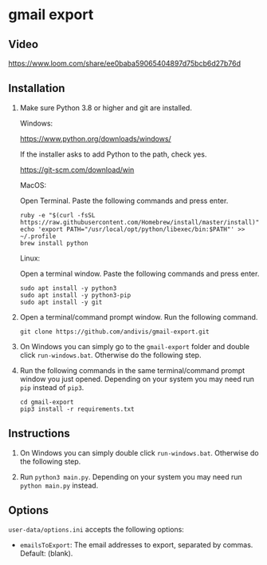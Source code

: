 # gmail export

## Video

https://www.loom.com/share/ee0baba59065404897d75bcb6d27b76d

## Installation

1. Make sure Python 3.8 or higher and git are installed.

    Windows:

    https://www.python.org/downloads/windows/

    If the installer asks to add Python to the path, check yes.

    https://git-scm.com/download/win

    MacOS:

    Open Terminal. Paste the following commands and press enter.

    ```
    ruby -e "$(curl -fsSL https://raw.githubusercontent.com/Homebrew/install/master/install)"
    echo 'export PATH="/usr/local/opt/python/libexec/bin:$PATH"' >> ~/.profile
    brew install python
    ```

    Linux:

    Open a terminal window. Paste the following commands and press enter.

    ```
    sudo apt install -y python3
    sudo apt install -y python3-pip
    sudo apt install -y git
    ```

3. Open a terminal/command prompt window. Run the following command.

    ```
    git clone https://github.com/andivis/gmail-export.git
    ```

4. On Windows you can simply go to the `gmail-export` folder and double click `run-windows.bat`. Otherwise do the following step.

5. Run the following commands in the same terminal/command prompt window you just opened. Depending on your system you may need run `pip` instead of `pip3`.

    ```
    cd gmail-export
    pip3 install -r requirements.txt
    ```

## Instructions

1. On Windows you can simply double click `run-windows.bat`. Otherwise do the following step.

2. Run `python3 main.py`. Depending on your system you may need run `python main.py` instead.

## Options

`user-data/options.ini` accepts the following options:

- `emailsToExport`: The email addresses to export, separated by commas. Default: (blank).